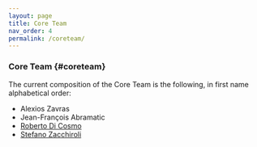 ```yaml
---
layout: page
title: Core Team
nav_order: 4
permalink: /coreteam/
---
```


### Core Team {#coreteam}

The current composition of the Core Team is the following, in first name alphabetical order:

* Alexios Zavras
* Jean-François Abramatic
* [Roberto Di Cosmo](https://dicosmo.org/)
* [Stefano Zacchiroli](https://upsilon.cc/~zack/)
